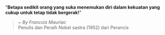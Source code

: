 "**Betapa sedikit orang yang suka menemukan diri dalam kekuatan yang cukup untuk tetap tidak bergerak!**"

> ~ _By Francois Mauriac_  
Penulis dan Peraih Nobel sastra (1952) dari Perancis
